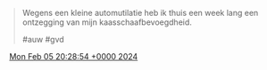 > Wegens een kleine automutilatie heb ik thuis een week lang een ontzegging van mijn kaasschaafbevoegdheid\.  
>   
> \#auw \#gvd

<img src="../../media/tweet.ico" width="12" /> [Mon Feb 05 20:28:54 +0000 2024](https://twitter.com/DromerDenker/status/1754603022280224773)